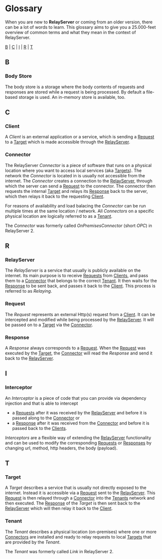 # Glossary

When you are new to **RelayServer** or coming from an older version, there can be a lot of words to learn. This glossary aims to give you a 25.000-feet overview of common terms and what they mean in the context of RelayServer.

[B](#b) | [C](#c) | [I](#i) | [R](#r) | [T](#t)

## B

### Body Store

The body store is a storage where the body contents of requests and responses are stored while a request is being processed. By default a file-based storage is used. An in-memory store is available, too.

## C

### Client

A *Client* is an external application or a service, which is sending a [Request](#request) to a [Target](#target) which is made accessible through the [RelayServer](#relayserver).

### Connector

The RelayServer *Connector* is a piece of software that runs on a physical location where you want to access local services (aka [Targets](#target)). The network the *Connector* is located in is usually not accessible from the internet. The *Connector* creates a connection to the [RelayServer](#relayserver), through which the server can send a [Request](#request) to the connector. The connector then requests the internal [Target](#target) and relays its [Response](#response) back to the server, which then relays it back to the requesting [Client](#client).

For reasons of availability and load balacing the *Connector* can be run multiple times at the same location / network. All *Connectors* on a specific physical location are logically referred to as a [Tenant](#tenant).

The *Connector* was formerly called *OnPremisesConnector* (short *OPC*) in RelayServer 2.

## R

### RelayServer

The *RelayServer* is a service that usually is publicly available on the internet. Its main purpose is to receive [Requests](#request) from [Clients](#client), and pass them to a [Connector](#connector) that belongs to the correct [Tenant](#tenant). It then waits for the [Response](#response) to be sent back, and passes it back to the [Client](#client). This process is referred to as *Relaying*.

### Request

The *Request* represents an external Http(s) request from a [Client](#client). It can be intercepted and modified while being processed by the [RelayServer](#relayserver). It will be passed on to a [Target](#target) via the [Connector](#connector).

### Response

A *Response* always corresponds to a [Request](#request). When the [Request](#request) was executed by the [Target](#target), the [Connector](#connector) will read the *Response* and send it back to the [RelayServer](#relayserver).

## I

### Interceptor

An *Interceptor* is a piece of code that you can provide via dependency injection and that is able to intercept

* a [Requests](#request) after it was received by the [RelayServer](#relayserver) and before it is passed along to the [Connector](#connector) or
* a [Response](#response) after it was received from the [Connector](#connector) and before it is passed back to the [Clients](#client).

*Interceptors* are a flexible way of extending the [RelayServer](#relayserver) functionality and can be used to modify the corresponding [Requests](#request) or [Responses](#response) by changing url, method, http headers, the body (payload).

## T

### Target

A *Target* describes a service that is usually not directly exposed to the internet. Instead it is accessible via a [Request](#request) sent to the [RelayServer](#relayserver). This [Request](#request) is then relayed through a [Connector](#connector) into the [Tenants](#tenant) network and then executed. The [Response](#response) of the *Target* is then sent back to the [RelayServer](#relayserver) which will then relay it back to the [Client](#client).

### Tenant

The *Tenant* describes a physical location (on-premises) where one or more [Connectors](#connector) are installed and ready to relay requests to local [Targets](#target) that are provided by the *Tenant*.

The *Tenant* was formerly called *Link* in RelayServer 2.
